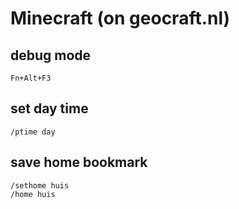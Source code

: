 # Minecraft (on geocraft.nl)

## debug mode
```
Fn+Alt+F3
```

## set day time
```
/ptime day
```
## save home bookmark
```
/sethome huis
/home huis
```

